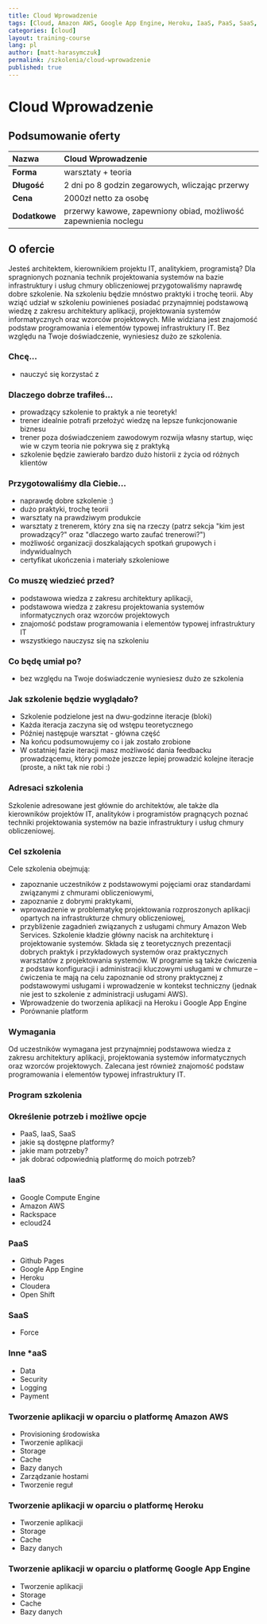 ```yaml
---
title: Cloud Wprowadzenie
tags: [Cloud, Amazon AWS, Google App Engine, Heroku, IaaS, PaaS, SaaS, Cloudera, Open Shift, Rackspace]
categories: [cloud]
layout: training-course
lang: pl
author: [matt-harasymczuk]
permalink: /szkolenia/cloud-wprowadzenie
published: true
---
```


# Cloud Wprowadzenie

## Podsumowanie oferty

| Nazwa         | Cloud Wprowadzenie                                           |
|:--------------|:----------------------------------------------------------------|
| **Forma**     | warsztaty + teoria                                              |
| **Długość**   | 2 dni po 8 godzin zegarowych, wliczając przerwy                 |
| **Cena**      | 2000zł netto za osobę                                           |
| **Dodatkowe** | przerwy kawowe, zapewniony obiad, możliwość zapewnienia noclegu |

## O ofercie
Jesteś architektem, kierownikiem projektu IT, analitykiem, programistą? Dla spragnionych poznania technik projektowania systemów na bazie infrastruktury i usług chmury obliczeniowej przygotowaliśmy naprawdę dobre szkolenie. Na szkoleniu będzie mnóstwo praktyki i trochę teorii. Aby wziąć udział w szkoleniu powinieneś posiadać przynajmniej podstawową wiedzę z zakresu architektury aplikacji, projektowania systemów informatycznych oraz wzorców projektowych. Mile widziana jest znajomość podstaw programowania i elementów typowej infrastruktury IT. Bez względu na Twoje doświadczenie, wyniesiesz dużo ze szkolenia.

### Chcę...
- nauczyć się korzystać z

### Dlaczego dobrze trafiłeś...
- prowadzący szkolenie to praktyk a nie teoretyk!
- trener idealnie potrafi przełożyć wiedzę na lepsze funkcjonowanie biznesu
- trener poza doświadczeniem zawodowym rozwija własny startup, więc wie w czym teoria nie pokrywa się z praktyką
- szkolenie będzie zawierało bardzo dużo historii z życia od różnych klientów

### Przygotowaliśmy dla Ciebie...
- naprawdę dobre szkolenie :)
- dużo praktyki, trochę teorii
- warsztaty na prawdziwym produkcie
- warsztaty z trenerem, który zna się na rzeczy (patrz sekcja "kim jest prowadzący?" oraz "dlaczego warto zaufać trenerowi?")
- możliwość organizacji doszkalających spotkań grupowych i indywidualnych
- certyfikat ukończenia i materiały szkoleniowe

### Co muszę wiedzieć przed?
- podstawowa wiedza z zakresu architektury aplikacji, 
- podstawowa wiedza z zakresu projektowania systemów informatycznych oraz wzorców projektowych
- znajomość podstaw programowania i elementów typowej infrastruktury IT
- wszystkiego nauczysz się na szkoleniu 

### Co będę umiał po?
- bez względu na Twoje doświadczenie wyniesiesz dużo ze szkolenia

### Jak szkolenie będzie wyglądało?
- Szkolenie podzielone jest na dwu-godzinne iteracje (bloki)
- Każda iteracja zaczyna się od wstępu teoretycznego
- Później następuje warsztat - główna część
- Na końcu podsumowujemy co i jak zostało zrobione
- W ostatniej fazie iteracji masz możliwość dania feedbacku prowadzącemu, który pomoże jeszcze lepiej prowadzić kolejne iteracje (proste, a nikt tak nie robi :)


### Adresaci szkolenia
Szkolenie adresowane jest głównie do architektów, ale także dla kierowników projektów IT, analityków i programistów pragnących poznać techniki projektowania systemów na bazie infrastruktury i usług chmury obliczeniowej.

### Cel szkolenia
Cele szkolenia obejmują:

* zapoznanie uczestników z podstawowymi pojęciami oraz standardami związanymi z chmurami obliczeniowymi,
* zapoznanie z dobrymi praktykami,
* wprowadzenie w problematykę projektowania rozproszonych aplikacji opartych na infrastrukturze chmury obliczeniowej,
* przybliżenie zagadnień związanych z usługami chmury Amazon Web Services. Szkolenie kładzie główny nacisk na architekturę i projektowanie systemów. Składa się z teoretycznych prezentacji dobrych praktyk i przykładowych systemów oraz praktycznych warsztatów z projektowania systemów. W programie są także ćwiczenia z podstaw konfiguracji i administracji kluczowymi usługami w chmurze – ćwiczenia te mają na celu zapoznanie od strony praktycznej z podstawowymi usługami i wprowadzenie w kontekst techniczny (jednak nie jest to szkolenie z administracji usługami AWS).
* Wprowadzenie do tworzenia aplikacji na Heroku i Google App Engine
* Porównanie platform

### Wymagania
Od uczestników wymagana jest przynajmniej podstawowa wiedza z zakresu architektury aplikacji, projektowania systemów informatycznych oraz wzorców projektowych. Zalecana jest również znajomość podstaw programowania i elementów typowej infrastruktury IT.


### Program szkolenia
### Określenie potrzeb i możliwe opcje
- PaaS, IaaS, SaaS
- jakie są dostępne platformy?
- jakie mam potrzeby?
- jak dobrać odpowiednią platformę do moich potrzeb?

### IaaS
- Google Compute Engine
- Amazon AWS
- Rackspace
- ecloud24

### PaaS
- Github Pages
- Google App Engine
- Heroku
- Cloudera
- Open Shift

### SaaS
- Force

### Inne \*aaS
- Data
- Security
- Logging
- Payment

### Tworzenie aplikacji w oparciu o platformę Amazon AWS
- Provisioning środowiska
- Tworzenie aplikacji
- Storage
- Cache
- Bazy danych
- Zarządzanie hostami
- Tworzenie reguł

### Tworzenie aplikacji w oparciu o platformę Heroku
- Tworzenie aplikacji
- Storage
- Cache
- Bazy danych

### Tworzenie aplikacji w oparciu o platformę Google App Engine
- Tworzenie aplikacji
- Storage
- Cache
- Bazy danych
